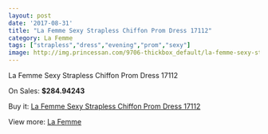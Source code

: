 ```yaml
---
layout: post
date: '2017-08-31'
title: "La Femme Sexy Strapless Chiffon Prom Dress 17112"
category: La Femme
tags: ["strapless","dress","evening","prom","sexy"]
image: http://img.princessan.com/9706-thickbox_default/la-femme-sexy-strapless-chiffon-prom-dress-17112.jpg
---
```

La Femme Sexy Strapless Chiffon Prom Dress 17112

On Sales: **$284.94243**
<a href="https://www.princessan.com/en/la-femme/4224-la-femme-sexy-strapless-chiffon-prom-dress-17112.html"><amp-img layout="responsive" width="600" height="600" src="//img.princessan.com/9706-thickbox_default/la-femme-sexy-strapless-chiffon-prom-dress-17112.jpg" alt="La Femme Sexy Strapless Chiffon Prom Dress 17112 0" /></a>
<a href="https://www.princessan.com/en/la-femme/4224-la-femme-sexy-strapless-chiffon-prom-dress-17112.html"><amp-img layout="responsive" width="600" height="600" src="//img.princessan.com/9708-thickbox_default/la-femme-sexy-strapless-chiffon-prom-dress-17112.jpg" alt="La Femme Sexy Strapless Chiffon Prom Dress 17112 1" /></a>
<a href="https://www.princessan.com/en/la-femme/4224-la-femme-sexy-strapless-chiffon-prom-dress-17112.html"><amp-img layout="responsive" width="600" height="600" src="//img.princessan.com/9707-thickbox_default/la-femme-sexy-strapless-chiffon-prom-dress-17112.jpg" alt="La Femme Sexy Strapless Chiffon Prom Dress 17112 2" /></a>

Buy it: [La Femme Sexy Strapless Chiffon Prom Dress 17112](https://www.princessan.com/en/la-femme/4224-la-femme-sexy-strapless-chiffon-prom-dress-17112.html "La Femme Sexy Strapless Chiffon Prom Dress 17112")

View more: [La Femme](https://www.princessan.com/en/28-la-femme "La Femme")